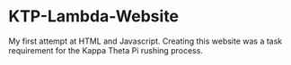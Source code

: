 # KTP-Lambda-Website
My first attempt at HTML and Javascript. Creating this website was a task requirement for the Kappa Theta Pi rushing process. 
